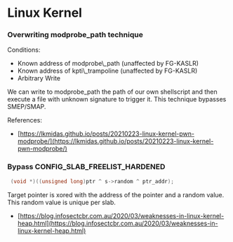 # Linux Kernel

### Overwriting modprobe\_path technique

Conditions:

* Known address of modprobe\\_path \(unaffected by FG-KASLR\)
* Known address of kpti\\_trampoline \(unaffected by FG-KASLR\)
* Arbitrary Write

We can write to modprobe\_path the path of our own shellscript and then execute a file with unknown signature to trigger it. This technique bypasses SMEP/SMAP.

References:

* [https://lkmidas.github.io/posts/20210223-linux-kernel-pwn-modprobe/](https://lkmidas.github.io/posts/20210223-linux-kernel-pwn-modprobe/)

### Bypass CONFIG\_SLAB\_FREELIST\_HARDENED

```c
 (void *)((unsigned long)ptr ^ s->random ^ ptr_addr);
```

Target pointer is xored with the address of the pointer and a random value. This random value is unique per slab. 

* [https://blog.infosectcbr.com.au/2020/03/weaknesses-in-linux-kernel-heap.html](https://blog.infosectcbr.com.au/2020/03/weaknesses-in-linux-kernel-heap.html)

